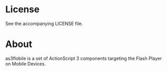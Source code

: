# License

See the accompanying LICENSE file.

# About

as3flobile is a set of ActionScript 3 components targeting the Flash Player on Mobile Devices.